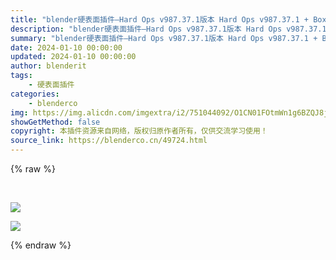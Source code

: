 ```yaml
---
title: "blender硬表面插件—Hard Ops v987.37.1版本 Hard Ops v987.37.1 + Boxcutter v719.18.3"
description: "blender硬表面插件—Hard Ops v987.37.1版本 Hard Ops v987.37.1 + Boxcutter v719.18.3"
summary: "blender硬表面插件—Hard Ops v987.37.1版本 Hard Ops v987.37.1 + Boxcutter v719.18.3"
date: 2024-01-10 00:00:00
updated: 2024-01-10 00:00:00
author: blenderit
tags: 
    - 硬表面插件
categories:
    - blenderco
img: https://img.alicdn.com/imgextra/i2/751044092/O1CN01FOtmWn1g6BZQJ8jdg_!!751044092.jpg
showGetMethod: false
copyright: 本插件资源来自网络，版权归原作者所有，仅供交流学习使用！
source_link: https://blenderco.cn/49724.html
---
```


{% raw %}
<p> </p><p><img src="https://img.alicdn.com/imgextra/i4/1807688109/O1CN01rG0glw29lyDQkzpCY_!!1807688109.png"></p><p><img src="https://img.alicdn.com/imgextra/i4/1807688109/O1CN01Ivn4nD29lyDQya62F_!!1807688109.png"></p>
<div style="display: none">blenderco</div>
{% endraw %}